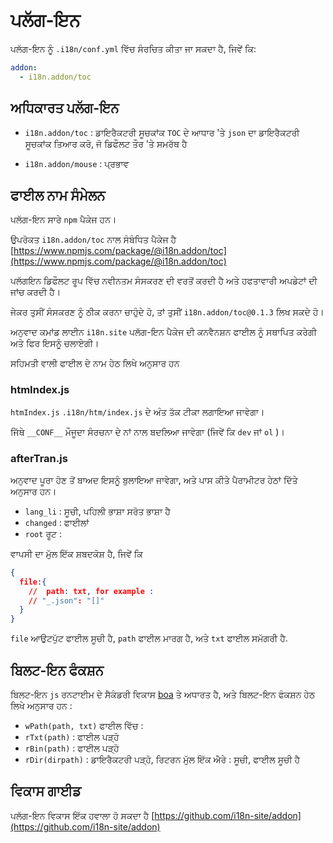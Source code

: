 # ਪਲੱਗ-ਇਨ

ਪਲੱਗ-ਇਨ ਨੂੰ `.i18n/conf.yml` ਵਿੱਚ ਸੰਰਚਿਤ ਕੀਤਾ ਜਾ ਸਕਦਾ ਹੈ, ਜਿਵੇਂ ਕਿ:

```yml
addon:
  - i18n.addon/toc
```

## ਅਧਿਕਾਰਤ ਪਲੱਗ-ਇਨ

* `i18n.addon/toc` : ਡਾਇਰੈਕਟਰੀ ਸੂਚਕਾਂਕ
  `TOC` ਦੇ ਆਧਾਰ 'ਤੇ `json` ਦਾ ਡਾਇਰੈਕਟਰੀ ਸੂਚਕਾਂਕ ਤਿਆਰ ਕਰੋ, ਜੋ ਡਿਫੌਲਟ ਤੌਰ 'ਤੇ ਸਮਰੱਥ ਹੈ

* `i18n.addon/mouse` : ਪ੍ਰਭਾਵ

## ਫਾਈਲ ਨਾਮ ਸੰਮੇਲਨ

ਪਲੱਗ-ਇਨ ਸਾਰੇ `npm` ਪੈਕੇਜ ਹਨ।

ਉਪਰੋਕਤ `i18n.addon/toc` ਨਾਲ ਸੰਬੰਧਿਤ ਪੈਕੇਜ ਹੈ [https://www.npmjs.com/package/@i18n.addon/toc](https://www.npmjs.com/package/@i18n.addon/toc)

ਪਲੱਗਇਨ ਡਿਫੌਲਟ ਰੂਪ ਵਿੱਚ ਨਵੀਨਤਮ ਸੰਸਕਰਣ ਦੀ ਵਰਤੋਂ ਕਰਦੀ ਹੈ ਅਤੇ ਹਫਤਾਵਾਰੀ ਅਪਡੇਟਾਂ ਦੀ ਜਾਂਚ ਕਰਦੀ ਹੈ।

ਜੇਕਰ ਤੁਸੀਂ ਸੰਸਕਰਣ ਨੂੰ ਠੀਕ ਕਰਨਾ ਚਾਹੁੰਦੇ ਹੋ, ਤਾਂ ਤੁਸੀਂ `i18n.addon/toc@0.1.3` ਲਿਖ ਸਕਦੇ ਹੋ।

ਅਨੁਵਾਦ ਕਮਾਂਡ ਲਾਈਨ `i18n.site` ਪਲੱਗ-ਇਨ ਪੈਕੇਜ ਦੀ ਕਨਵੈਨਸ਼ਨ ਫਾਈਲ ਨੂੰ ਸਥਾਪਿਤ ਕਰੇਗੀ ਅਤੇ ਫਿਰ ਇਸਨੂੰ ਚਲਾਏਗੀ।

ਸਹਿਮਤੀ ਵਾਲੀ ਫਾਈਲ ਦੇ ਨਾਮ ਹੇਠ ਲਿਖੇ ਅਨੁਸਾਰ ਹਨ

### htmIndex.js

`htmIndex.js` `.i18n/htm/index.js` ਦੇ ਅੰਤ ਤੱਕ ਟੀਕਾ ਲਗਾਇਆ ਜਾਵੇਗਾ।

ਜਿੱਥੇ `__CONF__` ਮੌਜੂਦਾ ਸੰਰਚਨਾ ਦੇ ਨਾਂ ਨਾਲ ਬਦਲਿਆ ਜਾਵੇਗਾ (ਜਿਵੇਂ ਕਿ `dev` ਜਾਂ `ol` )।

### afterTran.js

ਅਨੁਵਾਦ ਪੂਰਾ ਹੋਣ ਤੋਂ ਬਾਅਦ ਇਸਨੂੰ ਬੁਲਾਇਆ ਜਾਵੇਗਾ, ਅਤੇ ਪਾਸ ਕੀਤੇ ਪੈਰਾਮੀਟਰ ਹੇਠਾਂ ਦਿੱਤੇ ਅਨੁਸਾਰ ਹਨ।

* `lang_li` : ਸੂਚੀ, ਪਹਿਲੀ ਭਾਸ਼ਾ ਸਰੋਤ ਭਾਸ਼ਾ ਹੈ
* `changed` : ਫਾਈਲਾਂ
* `root` ਰੂਟ :

ਵਾਪਸੀ ਦਾ ਮੁੱਲ ਇੱਕ ਸ਼ਬਦਕੋਸ਼ ਹੈ, ਜਿਵੇਂ ਕਿ

```json
{
  file:{
    //  path: txt, for example :
    // "_.json": "[]"
  }
}
```

`file` ਆਉਟਪੁੱਟ ਫਾਈਲ ਸੂਚੀ ਹੈ, `path` ਫਾਈਲ ਮਾਰਗ ਹੈ, ਅਤੇ `txt` ਫਾਈਲ ਸਮੱਗਰੀ ਹੈ.

## ਬਿਲਟ-ਇਨ ਫੰਕਸ਼ਨ

ਬਿਲਟ-ਇਨ `js` ਰਨਟਾਈਮ ਦੇ ਸੈਕੰਡਰੀ ਵਿਕਾਸ [boa](https://github.com/boa-dev/boa) ਤੇ ਅਧਾਰਤ ਹੈ, ਅਤੇ ਬਿਲਟ-ਇਨ ਫੰਕਸ਼ਨ ਹੇਠ ਲਿਖੇ ਅਨੁਸਾਰ ਹਨ :

* `wPath(path, txt)` ਫਾਈਲ ਵਿੱਚ :
* `rTxt(path)` : ਫਾਈਲ ਪੜ੍ਹੋ
* `rBin(path)` : ਫਾਈਲ ਪੜ੍ਹੋ
* `rDir(dirpath)` : ਡਾਇਰੈਕਟਰੀ ਪੜ੍ਹੋ, ਰਿਟਰਨ ਮੁੱਲ ਇੱਕ ਐਰੇ : ਸੂਚੀ, ਫਾਈਲ ਸੂਚੀ ਹੈ

## ਵਿਕਾਸ ਗਾਈਡ

ਪਲੱਗ-ਇਨ ਵਿਕਾਸ ਇੱਕ ਹਵਾਲਾ ਹੋ ਸਕਦਾ ਹੈ [https://github.com/i18n-site/addon](https://github.com/i18n-site/addon)
